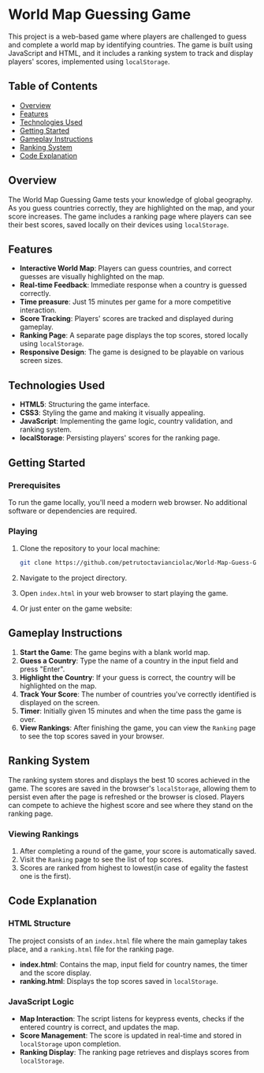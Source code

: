 # World Map Guessing Game

This project is a web-based game where players are challenged to guess and complete a world map by identifying countries. The game is built using JavaScript and HTML, and it includes a ranking system to track and display players' scores, implemented using `localStorage`.

## Table of Contents

- [Overview](#overview)
- [Features](#features)
- [Technologies Used](#technologies-used)
- [Getting Started](#getting-started)
- [Gameplay Instructions](#gameplay-instructions)
- [Ranking System](#ranking-system)
- [Code Explanation](#code-explanation)

## Overview

The World Map Guessing Game tests your knowledge of global geography. As you guess countries correctly, they are highlighted on the map, and your score increases. The game includes a ranking page where players can see their best scores, saved locally on their devices using `localStorage`.

## Features

- **Interactive World Map**: Players can guess countries, and correct guesses are visually highlighted on the map.
- **Real-time Feedback**: Immediate response when a country is guessed correctly.
- **Time preasure**: Just 15 minutes per game for a more competitive interaction.
- **Score Tracking**: Players' scores are tracked and displayed during gameplay.
- **Ranking Page**: A separate page displays the top scores, stored locally using `localStorage`.
- **Responsive Design**: The game is designed to be playable on various screen sizes.

## Technologies Used

- **HTML5**: Structuring the game interface.
- **CSS3**: Styling the game and making it visually appealing.
- **JavaScript**: Implementing the game logic, country validation, and ranking system.
- **localStorage**: Persisting players' scores for the ranking page.

## Getting Started

### Prerequisites

To run the game locally, you'll need a modern web browser. No additional software or dependencies are required.

### Playing

1. Clone the repository to your local machine:

    ```bash
    git clone https://github.com/petrutoctavianciolac/World-Map-Guess-Game.git
    ```

2. Navigate to the project directory.

3. Open `index.html` in your web browser to start playing the game.

4. Or just enter on the game website: 

## Gameplay Instructions

1. **Start the Game**: The game begins with a blank world map.
2. **Guess a Country**: Type the name of a country in the input field and press "Enter".
3. **Highlight the Country**: If your guess is correct, the country will be highlighted on the map.
4. **Track Your Score**: The number of countries you've correctly identified is displayed on the screen.
5. **Timer**: Initially given 15 minutes and when the time pass the game is over.
6. **View Rankings**: After finishing the game, you can view the `Ranking` page to see the top scores saved in your browser.

## Ranking System

The ranking system stores and displays the best 10 scores achieved in the game. The scores are saved in the browser's `localStorage`, allowing them to persist even after the page is refreshed or the browser is closed. Players can compete to achieve the highest score and see where they stand on the ranking page.

### Viewing Rankings

1. After completing a round of the game, your score is automatically saved.
2. Visit the `Ranking` page to see the list of top scores.
3. Scores are ranked from highest to lowest(in case of egality the fastest one is the first).

## Code Explanation

### HTML Structure

The project consists of an `index.html` file where the main gameplay takes place, and a `ranking.html` file for the ranking page.

- **index.html**: Contains the map, input field for country names, the timer and the score display.
- **ranking.html**: Displays the top scores saved in `localStorage`.

### JavaScript Logic

- **Map Interaction**: The script listens for keypress events, checks if the entered country is correct, and updates the map.
- **Score Management**: The score is updated in real-time and stored in `localStorage` upon completion.
- **Ranking Display**: The ranking page retrieves and displays scores from `localStorage`.

